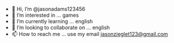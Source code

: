 - 👋 Hi, I’m @jasonadams123456
- 👀 I’m interested in ... games
- 🌱 I’m currently learning ... english
- 💞️ I’m looking to collaborate on ... english
- 📫 How to reach me ... use my email jasonzieglet123@gmail.com

<!---
jasonadams123456/jasonadams123456 is a ✨ special ✨ repository because its `README.md` (this file) appears on your GitHub profile.
You can click the Preview link to take a look at your changes.
--->
